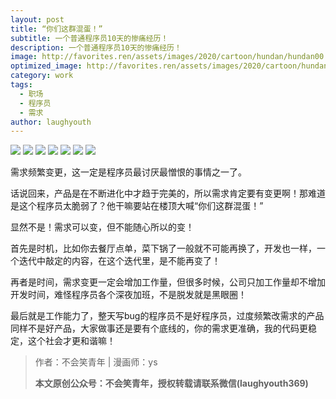 ```yaml
---
layout: post
title: “你们这群混蛋！”
subtitle: 一个普通程序员10天的惨痛经历！
description: 一个普通程序员10天的惨痛经历！
image: http://favorites.ren/assets/images/2020/cartoon/hundan/hundan00.jpeg
optimized_image: http://favorites.ren/assets/images/2020/cartoon/hundan/hundan00.jpeg
category: work
tags:
  - 职场
  - 程序员
  - 需求
author: laughyouth
---
```


![](http://favorites.ren/assets/images/2020/cartoon/hundan/hundan01.jpg)
![](http://favorites.ren/assets/images/2020/cartoon/hundan/hundan02.jpg)
![](http://favorites.ren/assets/images/2020/cartoon/hundan/hundan03.jpg)
![](http://favorites.ren/assets/images/2020/cartoon/hundan/hundan04.jpg)
![](http://favorites.ren/assets/images/2020/cartoon/hundan/hundan05.jpg)
![](http://favorites.ren/assets/images/2020/cartoon/hundan/hundan06.jpg)
![](http://favorites.ren/assets/images/2020/cartoon/hundan/hundan07.jpg)


需求频繁变更，这一定是程序员最讨厌最憎恨的事情之一了。

话说回来，产品是在不断进化中才趋于完美的，所以需求肯定要有变更啊！那难道是这个程序员太脆弱了？他干嘛要站在楼顶大喊“你们这群混蛋！”

显然不是！需求可以变，但不能随心所以的变！

首先是时机，比如你去餐厅点单，菜下锅了一般就不可能再换了，开发也一样，一个迭代中敲定的内容，在这个迭代里，是不能再变了！

再者是时间，需求变更一定会增加工作量，但很多时候，公司只加工作量却不增加开发时间，难怪程序员各个深夜加班，不是脱发就是黑眼圈！

最后就是工作能力了，整天写bug的程序员不是好程序员，过度频繁改需求的产品同样不是好产品，大家做事还是要有个底线的，你的需求更准确，我的代码更稳定，这个社会才更和谐嘛！

>作者：不会笑青年 | 漫画师：ys
>
>**本文原创公众号：不会笑青年，授权转载请联系微信(laughyouth369)**